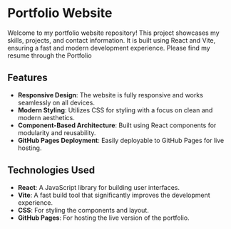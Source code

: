 # Portfolio Website

Welcome to my portfolio website repository! This project showcases my skills, projects, and contact information. It is built using React and Vite, ensuring a fast and modern development experience. Please find my resume through the Portfolio

## Features

- **Responsive Design**: The website is fully responsive and works seamlessly on all devices.
- **Modern Styling**: Utilizes CSS for styling with a focus on clean and modern aesthetics.
- **Component-Based Architecture**: Built using React components for modularity and reusability.
- **GitHub Pages Deployment**: Easily deployable to GitHub Pages for live hosting.

## Technologies Used

- **React**: A JavaScript library for building user interfaces.
- **Vite**: A fast build tool that significantly improves the development experience.
- **CSS**: For styling the components and layout.
- **GitHub Pages**: For hosting the live version of the portfolio.


